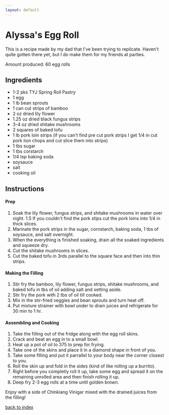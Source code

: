 ```yaml
--- 
layout: default
---
```

<!--- 
my recipe for egg rolls
-->

# Alyssa's Egg Roll 
This is a recipe made by my dad that I've been trying to replicate. Haven't quite gotten there yet, 
but I do make them for my friends at parties.

Amount produced: 60 egg rolls

## Ingredients 

- 1-2 pks TYJ Spring Roll Pastry  
- 1 egg
- 1 lb bean sprouts
- 1 can cut strips of bamboo
- 2 oz dried lily flower 
- 1.25 oz dried black fungus strips
- 3-4 oz dried shitake mushrooms
- 2 squares of baked tofu
- 1 lb pork loin strips (if you can't find pre cut pork strips I get 1/4 in cut pork lion chops and cut slice them into strips) 
- 1 tbs sugar
- 1 tbs corstarch
- 1/4 tsp baking soda
- soysauce
- salt
- cooking oil

## Instructions 

#### Prep
1. Soak the lily flower, fungus strips, and shitake mushrooms in water over night.
1.5 If you couldn't find the pork stips cut the pork loins into 1/4 in thick slices.  	
2. Marinate the pork strips in the sugar, cornstarch, baking soda, 1 tbs of soysauce, and salt overnight.
3. When the everything is finished soaking, drain all the soaked ingredients and squeeze dry.
4. Cut the shitake mushrooms in slices.
5. Cut the baked tofu in 3rds parallel to the square face and then into thin strips.

#### Making the Filling
1. Stir fry the bamboo, lily flower, fungus strips, shitake mushrooms, and baked tofu in tbs of oil adding salt and setting aside.
2. Stir fry the pork with 2 tbs of oil till cooked.
3. Mix in the stir-fried veggies and bean sprouts and turn heat off.
4. Put mixture strainer with bowl under to drain juices and refrigerate for 30 min to 1 hr.

#### Assembling and Cooking 
1. Take the filling out of the fridge along with the egg roll skins.
2. Crack and beat an egg in to a small bowl.
3. Heat up a pot of oil to 375 to prep for frying.
3. Take one of the skins and place it in a diamond shape in front of you.
4. Take some filling and put it parrallel to your body near the corner closest to you.
5. Roll the skin up and fold in the sides (kind of like rolling up a burrito).
6. Right before you completly roll it up, take some egg and spread it on the remaining unrolled area and then finish rolling it up.
7. Deep fry 2-3 egg rolls at a time until golden brown.    

Enjoy with a side of Chinkiang Vinigar mixed with the drained juices from the filling!

[back to index](../)       
 